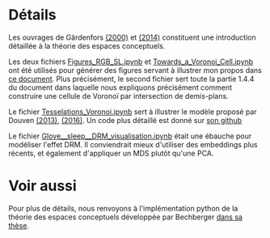# Détails

Les ouvrages de Gärdenfors [(2000)](https://doi.org/10.7551/mitpress/2076.001.0001) et [(2014)](https://doi.org/10.7551/mitpress/9629.001.0001) constituent une introduction détaillée à la théorie des espaces conceptuels.

Les deux fichiers [Figures_RGB_SL.ipynb](https://github.com/ZygoOoade/conceptual_spaces/blob/main/Figures.%20RGB%20-%20HSL.ipynb) et [Towards_a_Voronoi_Cell.ipynb](https://github.com/ZygoOoade/conceptual_spaces/blob/main/Vers_une_cellule_de_Voronoï.ipynb) ont été utilisés pour générer des figures servant à illustrer mon propos dans [ce document](https://drive.google.com/file/d/1aH7IRMDfj3Cjz2B0EjOcGe75CNksNWy0/view?usp=drive_link). Plus précisément, le second fichier sert toute la partie 1.4.4 du document dans laquelle nous expliquons précisément comment construire une cellule de Voronoï par intersection de demis-plans.

Le fichier [Tesselations_Voronoi.ipynb](https://github.com/ZygoOoade/conceptual_spaces/blob/main/Tesselations_Voronoi.ipynb) sert à illustrer le modèle proposé par Douven [(2013)](https://doi.org/10.1007/s10992-011-9216-0), [(2016)](https://doi.org/10.1016/j.cognition.2016.03.007). Un code plus détaillé est donné sur [son github](https://github.com/IgorDouven/LearningConcepts/blob/main/learning_concepts.jl)

Le fichier [Glove__sleep__DRM_visualisation.ipynb](https://github.com/ZygoOoade/conceptual_spaces/blob/main/Glove__sleep__DRM_visualisation.ipynb) était une ébauche pour modéliser l'effet DRM. Il conviendrait mieux d'utiliser des embeddings plus récents, et également d'appliquer un MDS plutôt qu'une PCA.

# Voir aussi

Pour plus de détails, nous renvoyons à l'implémentation python de la théorie des espaces conceptuels développée par Bechberger [dans sa thèse](https://osnadocs.ub.uni-osnabrueck.de/handle/ds-2023120110100).
